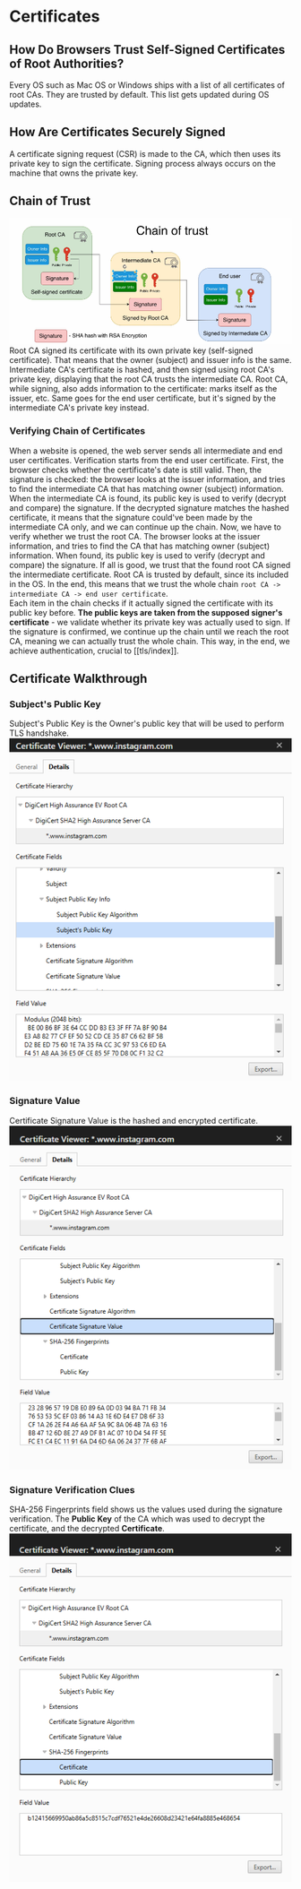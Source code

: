 # Certificates

## How Do Browsers Trust Self-Signed Certificates of Root Authorities?

Every OS such as Mac OS or Windows ships with a list of all certificates of root CAs. They are trusted by default. This list gets updated during OS updates.

## How Are Certificates Securely Signed

A certificate signing request (CSR) is made to the CA, which then uses its private key to sign the certificate. Signing process always occurs on the machine that owns the private key.

## Chain of Trust

![chain of trust|500](/assets/certificate-chain-of-trust.png)  
Root CA signed its certificate with its own private key (self-signed certificate). That means that the owner (subject) and issuer info is the same. Intermediate CA's certificate is hashed, and then signed using root CA's private key, displaying that the root CA trusts the intermediate CA. Root CA, while signing, also adds information to the certificate: marks itself as the issuer, etc. Same goes for the end user certificate, but it's signed by the intermediate CA's private key instead.

### Verifying Chain of Certificates

When a website is opened, the web server sends all intermediate and end user certificates. Verification starts from the end user certificate. First, the browser checks whether the certificate's date is still valid. Then, the signature is checked: the browser looks at the issuer information, and tries to find the intermediate CA that has matching owner (subject) information. When the intermediate CA is found, its public key is used to verify (decrypt and compare) the signature. If the decrypted signature matches the hashed certificate, it means that the signature could've been made by the intermediate CA only, and we can continue up the chain. Now, we have to verify whether we trust the root CA. The browser looks at the issuer information, and tries to find the CA that has matching owner (subject) information. When found, its public key is used to verify (decrypt and compare) the signature. If all is good, we trust that the found root CA signed the intermediate certificate. Root CA is trusted by default, since its included in the OS. In the end, this means that we trust the whole chain `root CA -> intermediate CA -> end user certificate`.  
Each item in the chain checks if it actually signed the certificate with its public key before. **The public keys are taken from the supposed signer's certificate** - we validate whether its private key was actually used to sign. If the signature is confirmed, we continue up the chain until we reach the root CA, meaning we can actually trust the whole chain. This way, in the end, we achieve authentication, crucial to [[tls/index]].

## Certificate Walkthrough

### Subject's Public Key

Subject's Public Key is the Owner's public key that will be used to perform TLS handshake.  
![certificate public key](/assets/certificate-public-key.png)

### Signature Value

Certificate Signature Value is the hashed and encrypted certificate.  
![certificate signature value](/assets/certificate-signature-value.png)

### Signature Verification Clues

SHA-256 Fingerprints field shows us the values used during the signature verification. The **Public Key** of the CA which was used to decrypt the certificate, and the decrypted **Certificate**.  
![certificate sha-256 fingerprints](/assets/certificate-fingerprints.png)
